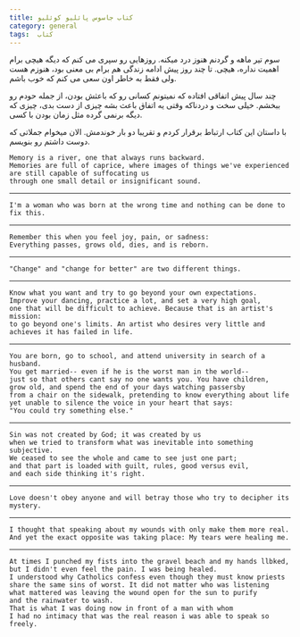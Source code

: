 ```yaml
---
title: کتاب جاسوس پائلیو کوئلیو
category: general
tags:  کتاب
---
```



سوم تیر ماهه و گردنم هنوز درد میکنه. روزهایی رو سپری می کنم که دیگه هیچی برام اهمیت نداره، هیچی. تا چند روز پیش ادامه زندگی هم برام بی معنی بود، هنوزم هست ولی فقط به خاطر اون سعی می کنم که خوب باشم.

چند سال پیش اتفاقی افتاده که نمیتونم کسانی رو که باعثش بودن، از جمله حودم رو ببخشم. خیلی سخت و دردناکه وقتی یه اتفاق باعث بشه چیزی از دست بدی، چیزی که دیگه برنمی گرده مثل زمان بودن با کسی.

با داستان این کتاب ارتباط برقرار کردم و تقریبا دو بار خوندمش. الان میخوام جملاتی که دوست داشتم رو بنویسم.

    Memory is a river, one that always runs backward. 
    Memories are full of caprice, where images of things we've experienced
    are still capable of suffocating us 
    through one small detail or insignificant sound.
    
-----------------
    I'm a woman who was born at the wrong time and nothing can be done to fix this.
    
-----------------

    Remember this when you feel joy, pain, or sadness: 
    Everything passes, grows old, dies, and is reborn.
    
-----------------

    "Change" and "change for better" are two different things.
    
-----------------

    Know what you want and try to go beyond your own expectations. 
    Improve your dancing, practice a lot, and set a very high goal, 
    one that will be difficult to achieve. Because that is an artist's mission:
    to go beyond one's limits. An artist who desires very little and
    achieves it has failed in life.
    
-----------------

    You are born, go to school, and attend university in search of a husband. 
    You get married-- even if he is the worst man in the world-- 
    just so that others cant say no one wants you. You have children, 
    grow old, and spend the end of your days watching passersby 
    from a chair on the sidewalk, pretending to know everything about life 
    yet unable to silence the voice in your heart that says: 
    "You could try something else."
    
-----------------

    Sin was not created by God; it was created by us 
    when we tried to transform what was inevitable into something subjective. 
    We ceased to see the whole and came to see just one part; 
    and that part is loaded with guilt, rules, good versus evil, 
    and each side thinking it's right.

-----------------

    Love doesn't obey anyone and will betray those who try to decipher its mystery.
    
-----------------


    I thought that speaking about my wounds with only make them more real. 
    And yet the exact opposite was taking place: My tears were healing me.

-----------------


    At times I punched my fists into the gravel beach and my hands llbked, 
    but I didn't even feel the pain. I was being healed. 
    I understood why Catholics confess even though they must know priests 
    share the same sins of worst. It did not matter who was listening 
    what mattered was leaving the wound open for the sun to purify 
    and the rainwater to wash. 
    That is what I was doing now in front of a man with whom 
    I had no intimacy that was the real reason i was able to speak so freely.


